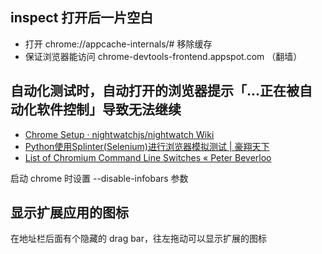 ## inspect 打开后一片空白

- 打开 chrome://appcache-internals/# 移除缓存
- 保证浏览器能访问 chrome-devtools-frontend.appspot.com （翻墙）

## 自动化测试时，自动打开的浏览器提示「...正在被自动化软件控制」导致无法继续

- [Chrome Setup · nightwatchjs/nightwatch Wiki](https://github.com/nightwatchjs/nightwatch/wiki/Chrome-Setup)
- [Python使用Splinter(Selenium)进行浏览器模拟测试 | 豪翔天下](https://haofly.net/python-splinter-selenium/)
- [List of Chromium Command Line Switches « Peter Beverloo](http://peter.sh/experiments/chromium-command-line-switches/)

启动 chrome 时设置 --disable-infobars 参数

## 显示扩展应用的图标

在地址栏后面有个隐藏的 drag bar，往左拖动可以显示扩展的图标
